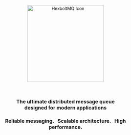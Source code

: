 <br>

<p align="center">
    <img width="250" src="https://github.com/user-attachments/assets/b8630ff7-efcd-4edd-a10a-663b377a0521" alt="HexboltMQ Icon">
</p>

<br>


<h3 align="center">
  The ultimate distributed message queue <br> designed for modern applications
</h3>

<h3 align="center">Reliable messaging. &nbsp; Scalable architecture. &nbsp; High performance.</h3>

<br>
